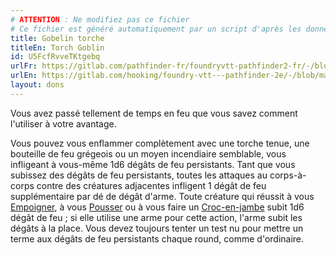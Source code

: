 ```yaml
---
# ATTENTION : Ne modifiez pas ce fichier
# Ce fichier est généré automatiquement par un script d'après les données du module Foundry VTT officiel et de sa traduction
title: Gobelin torche
titleEn: Torch Goblin
id: U5FcfRvveTKtgebq
urlFr: https://gitlab.com/pathfinder-fr/foundryvtt-pathfinder2-fr/-/blob/master/data/feats/U5FcfRvveTKtgebq.htm
urlEn: https://gitlab.com/hooking/foundry-vtt---pathfinder-2e/-/blob/master/packs/data/feats.db/torch-goblin.json
layout: dons
---
```

Vous avez passé tellement de temps en feu que vous savez comment l'utiliser à votre avantage.

Vous pouvez vous enflammer complètement avec une torche tenue, une bouteille de feu grégeois ou un moyen incendiaire semblable, vous infligeant à vous-même 1d6 dégâts de feu persistants. Tant que vous subissez des dégâts de feu persistants, toutes les attaques au corps-à-corps contre des créatures adjacentes infligent 1 dégât de feu supplémentaire par dé de dégât d'arme. Toute créature qui réussit à vous [Empoigner](../actions/saisir.html), à vous [Pousser](../actions/pousser.html) ou à vous faire un [Croc-en-jambe](../actions/croc-en-jambe.html) subit 1d6 dégât de feu ; si elle utilise une arme pour cette action, l'arme subit les dégâts à la place. Vous devez toujours tenter un test nu pour mettre un terme aux dégâts de feu persistants chaque round, comme d'ordinaire.
